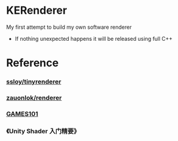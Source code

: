 # KERenderer
My first attempt to build my own software renderer

- If nothing unexpected happens it will be released using full C++

# Reference
### [ssloy/tinyrenderer](https://github.com/ssloy/tinyrenderer)
### [zauonlok/renderer](https://github.com/zauonlok/renderer)
### [GAMES101](https://games-cn.org/intro-graphics/)
### 《Unity Shader 入门精要》
